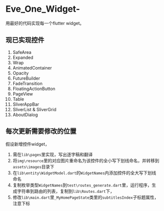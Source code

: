 # Eve_One_Widget-

用最好的代码实现每一个flutter widget。

## 现已实现控件

1. SafeArea
2. Expanded
3. Wrap
4. AnimatedContainer
5. Opacity
6. FutureBuilder
7. FadeTransition
8. FloatingActionButton
9. PageView
10. Table
11. SliverAppBar
12. SliverList & SliverGrid
83. AboutDialog

## 每次更新需要修改的位置

假设新增控件widget，
1. 需在`lib\pages`里实现，写出逐字稿和翻译
2. 将`img\resource`里的对应图片重命名为该控件的全小写下划线命名，并转移到`assets\images`目录下
3. 在`lib\entity\WidgetModel.dart`的`WidgetNames`内添加控件的全大写下划线命名
4. 复制枚举类型`WidgetNames`到`test\routes_generate.dart`里，运行程序，生成字符串到路由的列表，复制到`lib\Routes.dart`下，
5. 修改`lib\main.dart`里`_MyHomePageState`类里的`subtitlesIndex`子标题属性，注意下标